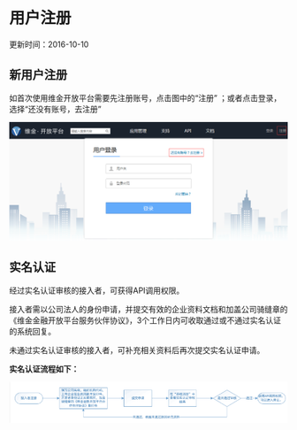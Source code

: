 # 用户注册
更新时间：2016-10-10
## 新用户注册
如首次使用维金开放平台需要先注册账号，点击图中的“注册” ；或者点击登录，选择“还没有账号，去注册”

![](1.png)
## 实名认证

经过实名认证审核的接入者，可获得API调用权限。

接入者需以公司法人的身份申请，并提交有效的企业资料文档和加盖公司骑缝章的《维金金融开放平台服务伙伴协议》，3个工作日内可收取通过或不通过实名认证的系统回复。

未通过实名认证审核的接入者，可补充相关资料后再次提交实名认证申请。

**实名认证流程如下：**

![](实名认证.png)